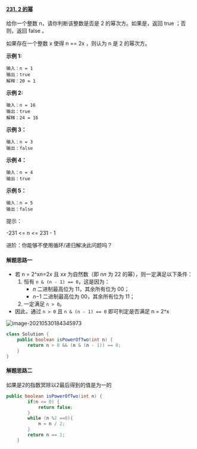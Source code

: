 #### [231. 2 的幂](https://leetcode-cn.com/problems/power-of-two/)

给你一个整数 n，请你判断该整数是否是 2 的幂次方。如果是，返回 true ；否则，返回 false 。

如果存在一个整数 x 使得 n == 2x ，则认为 n 是 2 的幂次方。

**示例 1:**

```
输入：n = 1
输出：true
解释：20 = 1
```

**示例 2:**

```
输入：n = 16
输出：true
解释：24 = 16
```

**示例 3：**

```
输入：n = 3
输出：false
```

**示例 4：**

```
输入：n = 4
输出：true
```

**示例 5：**

```
输入：n = 5
输出：false
```


提示：

-231 <= n <= 231 - 1

进阶：你能够不使用循环/递归解决此问题吗？

#### 解题思路一

- 若 n = 2^x*n*=2*x* 且 x*x* 为自然数（即 n*n* 为 22 的幂），则一定满足以下条件：
  1. 恒有 `n & (n - 1) == 0`，这是因为：
     - *n* 二进制最高位为 11，其余所有位为 00；
     - *n*−1 二进制最高位为 00，其余所有位为 11；
  2. 一定满足 `n > 0`。
- 因此，通过 `n > 0` 且 `n & (n - 1) == 0` 即可判定是否满足 n = 2^x



![image-20210530184345973](https://we-take-bucket.oss-cn-beijing.aliyuncs.com/imgimage-20210530184345973.png)

```java
class Solution {
    public boolean isPowerOfTwo(int n) {
        return n > 0 && (n & (n - 1)) == 0;
    }
}
```

#### 解题思路二

如果是2的指数冥除以2最后得到的值是为一的 

```java
public boolean isPowerOfTwo(int n) {
        if(n <= 0) {
            return false;
        }
        while (n %2 ==0){
            n = n / 2;
        }
        return n == 1;
    }

```

